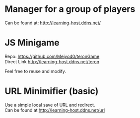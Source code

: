 # Manager for a group of players
Can be found at: http://learning-host.ddns.net/

# JS Minigame

Repo: https://github.com/Meiyo40/teronGame <br>
Direct Link http://learning-host.ddns.net/teron

Feel free to reuse and modify.

# URL Minimifier (basic)
Use a simple local save of URL and redirect. <br>
Can be found at http://learning-host.ddns.net/url